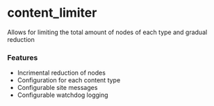 # content_limiter
Allows for limiting the total amount of nodes of each type and gradual reduction

<h3>Features</h3>
<ul>
<li>Incrimental reduction of nodes</li>
<li>Configuration for each content type</li>
<li>Configurable site messages</li>
<li>Configurable watchdog logging</li>
</ul>
